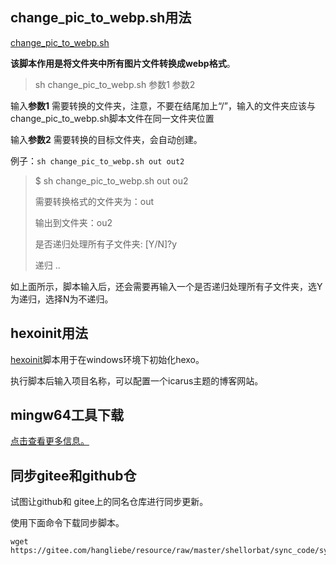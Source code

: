 ## change_pic_to_webp.sh用法

[change_pic_to_webp.sh](https://gitee.com/hangliebe/resource/blob/master/shellorbat/ffmpeg/change_pic_to_webp.sh)

**该脚本作用是将文件夹中所有图片文件转换成webp格式**。

> sh change_pic_to_webp.sh 参数1 参数2

输入**参数1** 需要转换的文件夹，注意，不要在结尾加上“/”，输入的文件夹应该与change_pic_to_webp.sh脚本文件在同一文件夹位置

输入**参数2** 需要转换的目标文件夹，会自动创建。

例子：`sh change_pic_to_webp.sh out out2`

>$ sh change_pic_to_webp.sh out ou2
>
>需要转换格式的文件夹为：out
>
>输出到文件夹：ou2
>
>是否递归处理所有子文件夹: [Y/N]?y
>
>递归 ..

如上面所示，脚本输入后，还会需要再输入一个是否递归处理所有子文件夹，选Y为递归，选择N为不递归。

## hexoinit用法

[hexoinit](https://gitee.com/hangliebe/resource/tree/master/shellorbat/hexo/hexoinit_for_windows.sh)脚本用于在windows环境下初始化hexo。

执行脚本后输入项目名称，可以配置一个icarus主题的博客网站。

## mingw64工具下载

[点击查看更多信息。](https://gitee.com/hangliebe/resource/tree/master/shellorbat/mingw64/windows下使用shell脚本.md)

## 同步gitee和github仓

试图让github和 gitee上的同名仓库进行同步更新。

使用下面命令下载同步脚本。

```
wget https://gitee.com/hangliebe/resource/raw/master/shellorbat/sync_code/sync_code_for_github_and_gitee.sh
```

